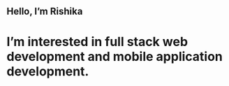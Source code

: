 ## Hello, I’m Rishika
# I’m interested in full stack web development and mobile application development.



